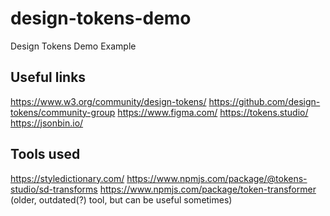 # design-tokens-demo
Design Tokens Demo Example

## Useful links
https://www.w3.org/community/design-tokens/
https://github.com/design-tokens/community-group
https://www.figma.com/
https://tokens.studio/
https://jsonbin.io/

## Tools used
https://styledictionary.com/
https://www.npmjs.com/package/@tokens-studio/sd-transforms
https://www.npmjs.com/package/token-transformer (older, outdated(?) tool, but can be useful sometimes)
